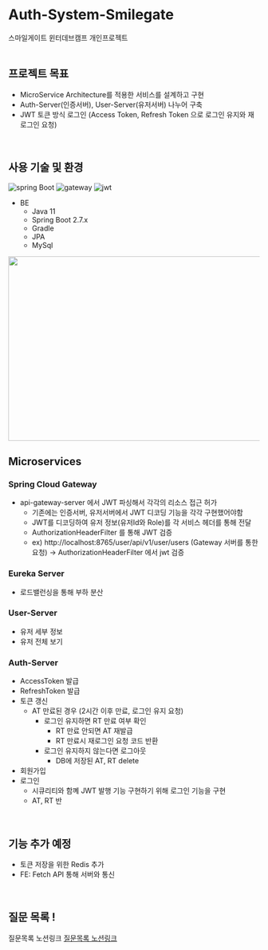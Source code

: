 # Auth-System-Smilegate
스마일게이트 윈터데브캠프 개인프로젝트  <br>
<br>

## 프로젝트 목표
* MicroService Architecture를 적용한 서비스를 설계하고 구현
* Auth-Server(인증서버), User-Server(유저서버) 나누어 구축
* JWT 토큰 방식 로그인 (Access Token, Refresh Token 으로 로그인 유지와 재로그인 요청)
<br>

## 사용 기술 및 환경
![spring Boot](https://img.shields.io/badge/-Spring%20Boot-brightgreen)
![gateway](https://img.shields.io/badge/Gateway-Spring%20Cloud%20Gateway-green)
![jwt](https://img.shields.io/badge/Authentication-JWT-orange)

* BE
  * Java 11
  * Spring Boot 2.7.x
  * Gradle
  * JPA
  * MySql
  
<img src="https://user-images.githubusercontent.com/58140426/208300885-65bd9767-1d04-4de1-bbe1-24da9dec987d.png"  width="700" height="370">

## Microservices
### Spring Cloud Gateway
* api-gateway-server 에서 JWT 파싱해서 각각의 리소스 접근 허가
  * 기존에는 인증서버, 유저서버에서 JWT 디코딩 기능을 각각 구현했어야함
  * JWT를 디코딩하여 유저 정보(유저Id와 Role)를 각 서비스 헤더를 통해 전달
  * AuthorizationHeaderFilter 를 통해 JWT 검증
   * ex) http://localhost:8765/user/api/v1/user/users (Gateway 서버를 통한 요청) -> AuthorizationHeaderFilter 에서 jwt 검증
  
### Eureka Server
* 로드밸런싱을 통해 부하 분산

### User-Server
* 유저 세부 정보
* 유저 전체 보기

### Auth-Server
* AccessToken 발급
* RefreshToken 발급
* 토큰 갱신
  * AT 만료된 경우 (2시간 이후 만료, 로그인 유지 요청)
    * 로그인 유지하면 RT 만료 여부 확인
      * RT 만료 안되면 AT 재발급
      * RT 만료시 재로그인 요청 코드 반환
    * 로그인 유지하지 않는다면 로그아웃
      * DB에 저장된 AT, RT delete
* 회원가입
* 로그인
  * 시큐리티와 함꼐 JWT 발행 기능 구현하기 위해 로그인 기능을 구현
  * AT, RT 반

<br>

## 기능 추가 예정
* 토큰 저장을 위한 Redis 추가
* FE: Fetch API 통해 서버와 통신
<br>

## 질문 목록 !
질문목록 노션링크 [질문목록 노션링크](https://lopsided-emperor-206.notion.site/Q-4aa987383dd84c22a59b0758b20a428b)
